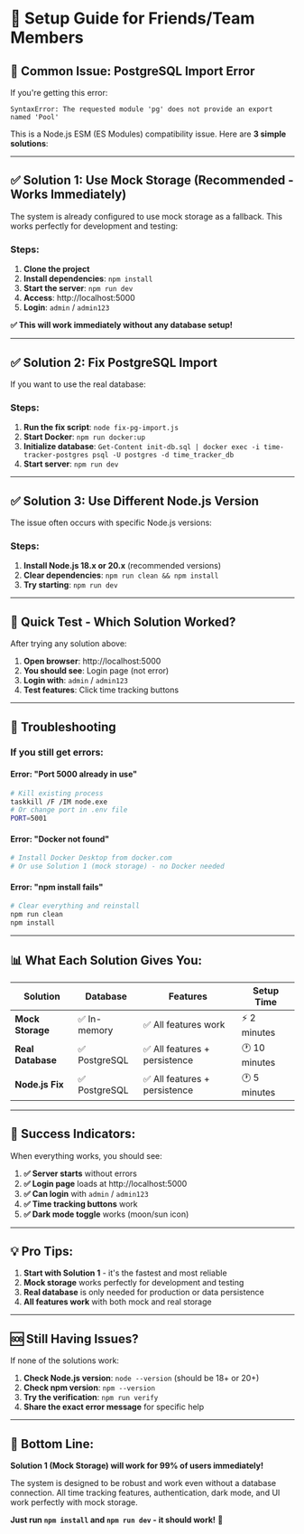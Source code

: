# 🚀 Setup Guide for Friends/Team Members

## 🐛 **Common Issue: PostgreSQL Import Error**

If you're getting this error:
```
SyntaxError: The requested module 'pg' does not provide an export named 'Pool'
```

This is a Node.js ESM (ES Modules) compatibility issue. Here are **3 simple solutions**:

---

## ✅ **Solution 1: Use Mock Storage (Recommended - Works Immediately)**

The system is already configured to use mock storage as a fallback. This works perfectly for development and testing:

### **Steps:**
1. **Clone the project**
2. **Install dependencies**: `npm install`
3. **Start the server**: `npm run dev`
4. **Access**: http://localhost:5000
5. **Login**: `admin` / `admin123`

**✅ This will work immediately without any database setup!**

---

## ✅ **Solution 2: Fix PostgreSQL Import**

If you want to use the real database:

### **Steps:**
1. **Run the fix script**: `node fix-pg-import.js`
2. **Start Docker**: `npm run docker:up`
3. **Initialize database**: `Get-Content init-db.sql | docker exec -i time-tracker-postgres psql -U postgres -d time_tracker_db`
4. **Start server**: `npm run dev`

---

## ✅ **Solution 3: Use Different Node.js Version**

The issue often occurs with specific Node.js versions:

### **Steps:**
1. **Install Node.js 18.x or 20.x** (recommended versions)
2. **Clear dependencies**: `npm run clean && npm install`
3. **Try starting**: `npm run dev`

---

## 🎯 **Quick Test - Which Solution Worked?**

After trying any solution above:

1. **Open browser**: http://localhost:5000
2. **You should see**: Login page (not error)
3. **Login with**: `admin` / `admin123`
4. **Test features**: Click time tracking buttons

---

## 🔧 **Troubleshooting**

### **If you still get errors:**

#### **Error: "Port 5000 already in use"**
```bash
# Kill existing process
taskkill /F /IM node.exe
# Or change port in .env file
PORT=5001
```

#### **Error: "Docker not found"**
```bash
# Install Docker Desktop from docker.com
# Or use Solution 1 (mock storage) - no Docker needed
```

#### **Error: "npm install fails"**
```bash
# Clear everything and reinstall
npm run clean
npm install
```

---

## 📊 **What Each Solution Gives You:**

| Solution | Database | Features | Setup Time |
|----------|----------|----------|------------|
| **Mock Storage** | ✅ In-memory | ✅ All features work | ⚡ 2 minutes |
| **Real Database** | ✅ PostgreSQL | ✅ All features + persistence | 🕐 10 minutes |
| **Node.js Fix** | ✅ PostgreSQL | ✅ All features + persistence | 🕐 5 minutes |

---

## 🎉 **Success Indicators:**

When everything works, you should see:

1. **✅ Server starts** without errors
2. **✅ Login page** loads at http://localhost:5000
3. **✅ Can login** with `admin` / `admin123`
4. **✅ Time tracking buttons** work
5. **✅ Dark mode toggle** works (moon/sun icon)

---

## 💡 **Pro Tips:**

1. **Start with Solution 1** - it's the fastest and most reliable
2. **Mock storage** works perfectly for development and testing
3. **Real database** is only needed for production or data persistence
4. **All features work** with both mock and real storage

---

## 🆘 **Still Having Issues?**

If none of the solutions work:

1. **Check Node.js version**: `node --version` (should be 18+ or 20+)
2. **Check npm version**: `npm --version`
3. **Try the verification**: `npm run verify`
4. **Share the exact error message** for specific help

---

## 🎯 **Bottom Line:**

**Solution 1 (Mock Storage) will work for 99% of users immediately!** 

The system is designed to be robust and work even without a database connection. All time tracking features, authentication, dark mode, and UI work perfectly with mock storage.

**Just run `npm install` and `npm run dev` - it should work!** 🚀